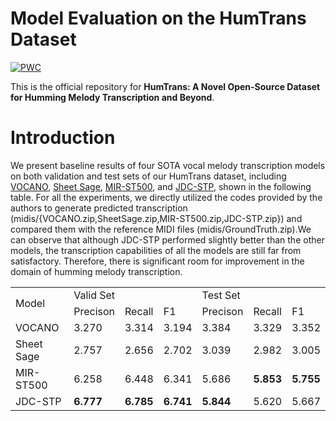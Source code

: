 # Model Evaluation on the HumTrans Dataset
[![PWC](https://img.shields.io/badge/%F0%9F%A4%97%20Hugging%20Face-HumTrans%20Dataset-green)](https://huggingface.co/datasets/dadinghh2/HumTrans)

This is the official repository for **HumTrans: A Novel Open-Source Dataset for Humming Melody Transcription and Beyond**.

# Introduction
We present baseline results of four SOTA vocal melody transcription models on both validation and test sets of our HumTrans dataset, including [VOCANO](https://github.com/B05901022/VOCANO/tree/main), [Sheet Sage](https://github.com/chrisdonahue/sheetsage), [MIR-ST500](https://github.com/york135/singing_transcription_ICASSP2021/tree/master), and [JDC-STP](https://github.com/keums/icassp2022-vocal-transcription), shown in the following table. For all the experiments, we directly utilized the codes provided by the authors to generate predicted transcription (midis/{VOCANO.zip,SheetSage.zip,MIR-ST500.zip,JDC-STP.zip}) and compared them with the reference MIDI files (midis/GroundTruth.zip).We can observe that although JDC-STP performed slightly better than the other models, the transcription capabilities of all the models are still far from satisfactory. Therefore, there is significant room for improvement in the domain of humming melody transcription.

<table>
  <tr>
    <td rowspan="2">Model</td>
    <td colspan="3">Valid Set</td>
    <td colspan="3">Test Set</td>
  </tr>
  <tr>
    <td>Precison</td>
    <td>Recall</td>
    <td>F1</td>
    <td>Precison</td>
    <td>Recall</td>
    <td>F1</td>
  </tr>
  <tr>
    <td>VOCANO</td>
    <td>3.270</td>
    <td>3.314</td>
    <td>3.194</td>
    <td>3.384</td>
    <td>3.329</td>
    <td>3.352</td>
  </tr> 
  <tr>
    <td>Sheet Sage</td>
    <td>2.757</td>
    <td>2.656</td>
    <td>2.702</td>
    <td>3.039</td>
    <td>2.982</td>
    <td>3.005</td>
  </tr> 
  <tr>
    <td>MIR-ST500</td>
    <td>6.258</td>
    <td>6.448</td>
    <td>6.341</td>
    <td>5.686</td>
    <td><strong>5.853</strong></td>
    <td><strong>5.755</strong></td>
  </tr> 
  <tr>
    <td>JDC-STP</td>
    <td><strong>6.777</strong></td>
    <td><strong>6.785</strong></td>
    <td><strong>6.741</strong></td>
    <td><strong>5.844</strong></td>
    <td>5.620</td>
    <td>5.667</td>
  </tr> 
</table>
